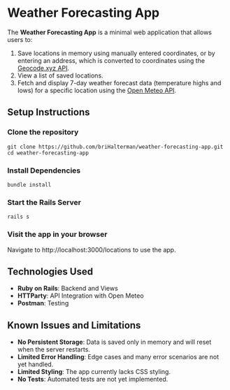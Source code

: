 # Weather Forecasting App

The **Weather Forecasting App** is a minimal web application that allows users to:
1. Save locations in memory using manually entered coordinates, or by entering an address, which is converted to coordinates using the [Geocode.xyz API](https://geocode.xyz).
2. View a list of saved locations.
3. Fetch and display 7-day weather forecast data (temperature highs and lows) for a specific location using the [Open Meteo API](https://open-meteo.com).

## Setup Instructions

### Clone the repository
```
git clone https://github.com/briHalterman/weather-forecasting-app.git
cd weather-forecasting-app
```
### Install Dependencies
```bundle install```
### Start the Rails Server
```rails s```
### Visit the app in your browser
Navigate to http://localhost:3000/locations to use the app.

## Technologies Used
- **Ruby on Rails**: Backend and Views
- **HTTParty**: API Integration with Open Meteo
- **Postman**: Testing

## Known Issues and Limitations
- **No Persistent Storage**: Data is saved only in memory and will reset when the server restarts.
- **Limited Error Handling**: Edge cases and many error scenarios are not yet handled.
- **Limited Styling**: The app currently lacks CSS styling.
- **No Tests**: Automated tests are not yet implemented.
